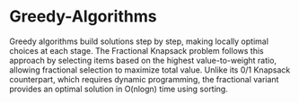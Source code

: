# Greedy-Algorithms
Greedy algorithms build solutions step by step, making locally optimal choices at each stage. 
The Fractional Knapsack problem follows this approach by selecting items based on the highest value-to-weight ratio, allowing fractional selection to maximize total value. 
Unlike its 0/1 Knapsack counterpart, which requires dynamic programming, the fractional variant provides an optimal solution in O(nlogn) time using sorting.
